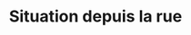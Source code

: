 ---
title: "Situation depuis la rue"
description: "Situation depuis le 40 rue du 18 juin 1940"
draft: false
image : "images/perso/projet/20210303_140034.jpg"
category: "Situation"
---